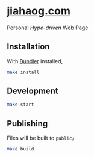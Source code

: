 # [jiahaog.com](https://jiahaog.com)

Personal *Hype-driven* Web Page

## Installation

With [Bundler](https://bundler.io/) installed,

```bash
make install
```

## Development

```bash
make start
```

## Publishing

Files will be built to `public/`

```bash
make build
```
